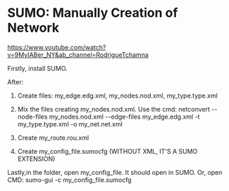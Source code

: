 # SUMO: Manually Creation of Network

https://www.youtube.com/watch?v=9MyIABer_NY&ab_channel=RodrigueTchamna 

Firstly, install SUMO. 

After: 

  1) Create files: my_edge.edg.xml, my_nodes.nod.xml, my_type.type.xml

  2) Mix the files creating my_nodes.nod.xml. Use the cmd: netconvert --node-files my_nodes.nod.xml --edge-files my_edge.edg.xml -t my_type.type.xml -o my_net.net.xml

  3) Create my_route.rou.xml

  4) Create my_config_file.sumocfg (WITHOUT XML, IT'S A SUMO EXTENSION)

Lastly,in the folder, open my_config_file. It should open in SUMO. Or, open CMD: sumo-gui -c my_config_file.sumocfg

